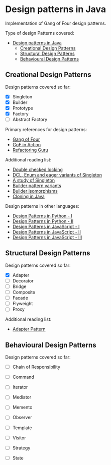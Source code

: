 # Design patterns in Java
Implementation of Gang of Four design patterns.

Type of design Patterns covered:
- [Design patterns in Java](#design-patterns-in-java)
  - [Creational Design Patterns](#creational-design-patterns)
  - [Structural Design Patterns](#structural-design-patterns)
  - [Behavioural Design Patterns](#behavioural-design-patterns)

## Creational Design Patterns

Design patterns covered so far:
- [x] Singleton
- [x] Builder
- [x] Prototype
- [x] Factory
- [ ] Abstract Factory

Primary references for design patterns:
- [Gang of Four](https://en.wikipedia.org/wiki/Design_Patterns)
- [GoF in Action](https://www.infoworld.com/uk/blog/java-design-patterns/)
- [Refactoring Guru](https://refactoring.guru/design-patterns/creational-patterns)

Additional reading list:
- [Double checked locking](https://en.wikipedia.org/wiki/Double-checked_locking)
- [DCL, Enum and eager variants of Singleton](https://www.baeldung.com/java-singleton-double-checked-locking)
- [A study of Singleton](https://poltora.info/blog/all-you-want-to-know-about-singleton/)
- [Builder pattern variants](https://blog.ploeh.dk/2020/02/17/builder-as-a-monoid/)
- [Builder isomorphisms](https://blog.ploeh.dk/2020/02/10/builder-isomorphisms/)
- [Cloning in Java](https://medium.com/@ganeshraj020794/cloning-in-java-shallow-vs-deep-vs-lazy-and-a-small-hack-to-clone-java-objects-204bdba0f3f8)

Design patterns in other languages:
- [Design Patterns in Python - I](https://python-patterns.guide/)
- [Design Patterns in Python - II](https://github.com/faif/python-patterns)
- [Design Patterns in JavaScript - I](https://www.dofactory.com/javascript/design-patterns)
- [Design Patterns in JavaScript - II](https://www.patterns.dev/posts/classic-design-patterns/)
- [Design Patterns in JavaScript - III](https://github.com/fbeline/design-patterns-JS)

## Structural Design Patterns

Design patterns covered so far:
- [x] Adapter
- [ ] Decorator
- [ ] Bridge
- [ ] Composite
- [ ] Facade
- [ ] Flyweight
- [ ] Proxy

Additional reading list:
- [Adapter Pattern](https://qbalsdon.github.io/patterns/programming/adapter/android/kotlin/focus/2020/11/19/adapter-pattern.html)

## Behavioural Design Patterns

Design patterns covered so far:
- [ ] Chain of Responsibility
- [ ] Command
- [ ] Iterator
- [ ] Mediator
- [ ] Memento
- [ ] Observer
- [ ] Template
- [ ] Visitor
- [ ] Strategy
- [ ] State


